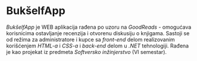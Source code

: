 # BukšelfApp
_BukšelfApp_ je WEB aplikacija rađena po uzoru na _GoodReads_ - omogućava korisnicima ostavljanje recenzija i otvorenu diskusiju o knjigama. Sastoji se od režima za administratore i kupce sa _front-end_ delom realizovanim korišćenjem _HTML-a_ i _CSS-a_ i _back-end_ delom u _.NET_ tehnologiji. Rađena je kao projekat iz predmeta _Softversko inžinjerstvo_ (VI semestar).
